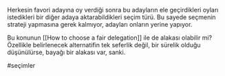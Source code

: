 Herkesin favori adayına oy verdiği sonra bu adayların ele geçirdikleri oyları istedikleri bir diğer adaya aktarabildikleri seçim türü. Bu sayede seçmenin strateji yapmasına gerek kalmıyor, adayları onların yerine yapıyor.

Bu konunun [[How to choose a fair delegation]] ile de alakası olabilir mi? Özellikle belirlenecek alternatifin tek seferlik değil, bir sürelik olduğu düşünülürse, bayağı bir alakası var, sanki.

#seçimler
